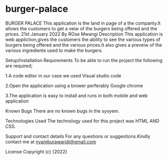 # burger-palace
BURGER PALACE
This application is the land in page of a the companty.It allows the customers to get a veiw of the burgers being offered and the prices. 21st January 2022
By ROse Mwangi
Description
This application is web appliction,gives the customers the ability to see the various types of burgers being offered and the various prices.It also gives a preveiw of the various ingredients used to make the burgers.

Setup/Installation Requirements
To be able to run the project the following are required;

1.A code editor in our case we used Visual studio code

2.Open the application using a brower perferably Google chrome

3.The application is easy to install and runs in both mobile and web application

Known Bugs
There are no known bugs in the sysyem.

Technologies Used
The technology used for this project was HTML AND CSS.

Support and contact details
For any questions or suggestions.Kindly contact me at nyamburawaridi@gmail.com

License
Copyright (c) {2022}
